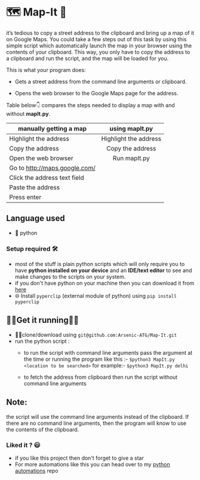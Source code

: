 # 🗺 Map-It 📌
it’s tedious to copy a street address to the clipboard and bring up a map of it on Google Maps. You could take a few steps out of this task by using this simple script which automatically launch the map in your browser using the contents of your clipboard. This way, you only have to copy the address to a clipboard and run the script, and the map will be loaded for you.

This is what your program does:

- Gets a street address from the command line arguments or clipboard.

- Opens the web browser to the Google Maps page for the address.

Table below👇 compares the steps needed to display a map with and without **mapIt.py**.

| **manually getting a map**       | **using mapIt.py**         |
| ------------- |:-------------:|
| Highlight the address     | Highlight the address |
| Copy the address     | Copy the address     |
| Open the web browser | Run mapIt.py      |
|Go to http://maps.google.com/|      |
| Click the address text field  |      |
| Paste the address  |      |
| Press enter   |      |

## Language used
- 🐍 python

### Setup required 🛠
- most of the stuff is plain python scripts which will only require you to have **python installed on your device** and an **IDE/text editor** to see and make changes to the scripts on your system.
- if you don't have python on your machine then you can download it from [here](https://www.python.org/downloads/)
- 🌐 Install ```pyperclip``` (external module of python) using ```pip install pyperclip```

## 🏃‍♀️Get it running🏃‍♂️
- 👯‍♂️clone/download using ```git@github.com:Arsenic-ATG/Map-It.git```
- run the python script :
  - to run the script with command line arguments pass the argument at the time or running the program like this :-
    ```$python3 MapIt.py <location to be searched>```
    for example:-
    ```$python3 MapIt.py delhi```
  
  - to fetch the address from clipboard then run the script without command line arguments

## Note:
the script will use the command line arguments instead of the clipboard. If there are no command line arguments, then the program will know to use the contents of the clipboard.

### Liked it ? 😃
- if you like this project then don't forget to give a star 
- For more automations like this you can head over to my [python automations](https://github.com/Arsenic-ATG/Python-Automations) repo
